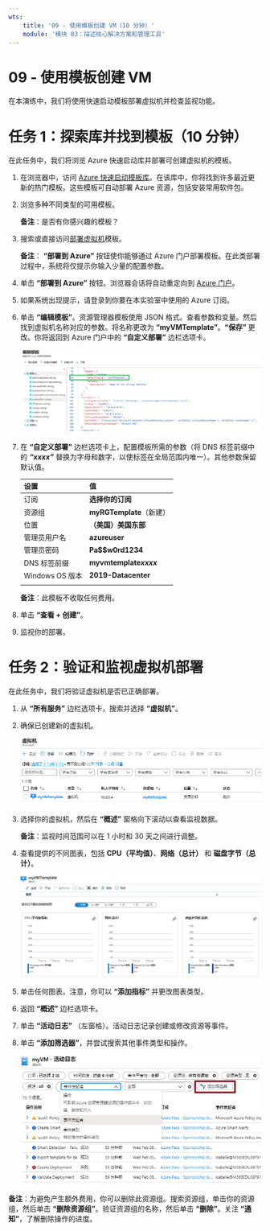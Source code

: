 ```yaml
---
wts:
    title: '09 - 使用模板创建 VM（10 分钟）'
    module: '模块 03：描述核心解决方案和管理工具'
---
```

# 09 - 使用模板创建 VM

在本演练中，我们将使用快速启动模板部署虚拟机并检查监视功能。

# 任务 1：探索库并找到模板（10 分钟）

在此任务中，我们将浏览 Azure 快速启动库并部署可创建虚拟机的模板。 

1. 在浏览器中，访问 [Azure 快速启动模板库](https://azure.microsoft.com/resources/templates?azure-portal=true)。在该库中，你将找到许多最近更新的热门模板。这些模板可自动部署 Azure 资源，包括安装常用软件包。

2. 浏览多种不同类型的可用模板。 

    **备注**：是否有你感兴趣的模板？

3. 搜索或直接访问[部署虚拟机](https://azure.microsoft.com/resources/templates/101-vm-simple-windows?azure-portal=true)模板。

    **备注**： **“部署到 Azure”** 按钮使你能够通过 Azure 门户部署模板。在此类部署过程中，系统将仅提示你输入少量的配置参数。 

4. 单击 **“部署到 Azure”** 按钮。浏览器会话将自动重定向到 [Azure 门户](http://portal.azure.com/)。

5. 如果系统出现提示，请登录到你要在本实验室中使用的 Azure 订阅。

6. 单击 **“编辑模板”**。资源管理器模板使用 JSON 格式。查看参数和变量。然后找到虚拟机名称对应的参数。将名称更改为 **“myVMTemplate”**。**“保存”** 更改。你将返回到 Azure 门户中的 **“自定义部署”** 边栏选项卡。

    ![突出显示 VM 名称更改的模板的屏幕截图。](../images/0901.png)

7. 在 **“自定义部署”** 边栏选项卡上，配置模板所需的参数（将 DNS 标签前缀中的 ***“xxxx”*** 替换为字母和数字，以使标签在全局范围内唯一）。其他参数保留默认值。 

    | 设置| 值|
    |----|----|
    | 订阅 | **选择你的订阅**|
    | 资源组 | **myRGTemplate**（新建） |
    | 位置 | **（美国）美国东部** |
    | 管理员用户名 | **azureuser** |
    | 管理员密码 | **Pa$$w0rd1234** |
    | DNS 标签前缀 | **myvmtemplate*xxxx*** |
    | Windows OS 版本 | **2019-Datacenter** |
    | | |
    
    **备注**：此模板不收取任何费用。

9. 单击 **“查看 + 创建”**。

10. 监视你的部署。 

# 任务 2：验证和监视虚拟机部署

在此任务中，我们将验证虚拟机是否已正确部署。 

1. 从 **“所有服务”** 边栏选项卡，搜索并选择 **“虚拟机”**。

2. 确保已创建新的虚拟机。 

    ![“虚拟机”页面的屏幕截图。显示并正在运行新 VM。](../images/0902.png)

3. 选择你的虚拟机，然后在 **“概述”** 窗格向下滚动以查看监视数据。

    **备注**：监视时间范围可以在 1 小时和 30 天之间进行调整。

4. 查看提供的不同图表，包括 **CPU（平均值）**、**网络（总计）** 和 **磁盘字节（总计）**。 

    ![虚拟机监视图表的屏幕截图。](../images/0903.png)

5. 单击任何图表。注意，你可以 **“添加指标”** 并更改图表类型。

6. 返回 **“概述”** 边栏选项卡。

7. 单击 **“活动日志”** （左窗格）。活动日志记录创建或修改资源等事件。 

8. 单击 **“添加筛选器”**，并尝试搜索其他事件类型和操作。 

    ![已选中事件类型的“添加筛选器”页面的屏幕截图。](../images/0904.png)

**备注**：为避免产生额外费用，你可以删除此资源组。搜索资源组，单击你的资源组，然后单击 **“删除资源组”**。验证资源组的名称，然后单击 **“删除”**。关注 **“通知”**，了解删除操作的进度。
